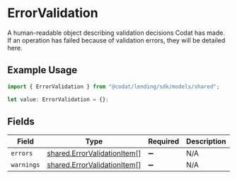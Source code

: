 # ErrorValidation

A human-readable object describing validation decisions Codat has made. If an operation has failed because of validation errors, they will be detailed here.

## Example Usage

```typescript
import { ErrorValidation } from "@codat/lending/sdk/models/shared";

let value: ErrorValidation = {};
```

## Fields

| Field                                                                             | Type                                                                              | Required                                                                          | Description                                                                       |
| --------------------------------------------------------------------------------- | --------------------------------------------------------------------------------- | --------------------------------------------------------------------------------- | --------------------------------------------------------------------------------- |
| `errors`                                                                          | [shared.ErrorValidationItem](../../../sdk/models/shared/errorvalidationitem.md)[] | :heavy_minus_sign:                                                                | N/A                                                                               |
| `warnings`                                                                        | [shared.ErrorValidationItem](../../../sdk/models/shared/errorvalidationitem.md)[] | :heavy_minus_sign:                                                                | N/A                                                                               |